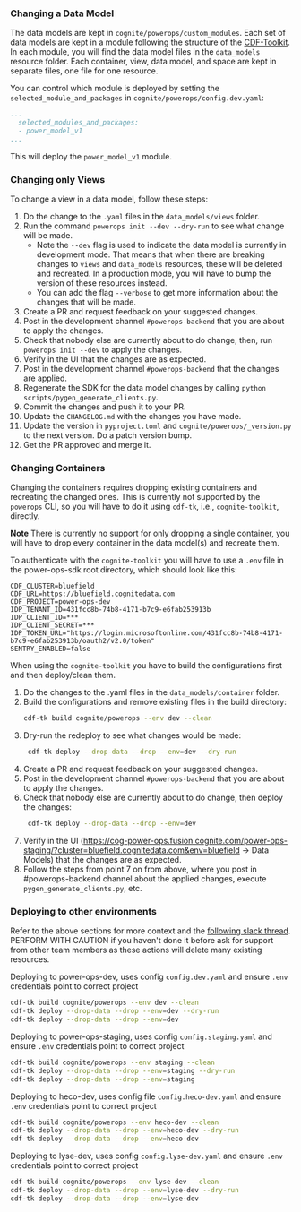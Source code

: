 ### Changing a Data Model

The data models are kept in `cognite/powerops/custom_modules`. Each set of data models are kept in a
module following the structure of the [CDF-Toolkit](https://developer.cognite.com/sdks/toolkit/). In each
module, you will find the data model files in the `data_models` resource folder. Each container, view, data model,
and space are kept in separate files, one file for one resource.

You can control which module is deployed by setting the `selected_module_and_packages` in
`cognite/powerops/config.dev.yaml`:

```yaml
...
  selected_modules_and_packages:
  - power_model_v1
...
```
This will deploy the `power_model_v1` module.

### Changing only Views

To change a view in a data model, follow these steps:

1. Do the change to the `.yaml` files in the `data_models/views` folder.
2. Run the command `powerops init --dev --dry-run` to see what change will be made.
   -  Note the `--dev` flag is used to indicate the data model is currently in development mode.
      That means that when there are breaking changes to `views` and `data_models` resources, these will
      be deleted and recreated. In a production mode, you will have to bump the version of these resources
      instead.
   - You can add the flag `--verbose` to get more information about the changes that will be made.
3. Create a PR and request feedback on your suggested changes.
4. Post in the development channel `#powerops-backend` that you are about to apply the changes.
5. Check that nobody else are currently about to do change, then, run `powerops init --dev` to apply the changes.
6. Verify in the UI that the changes are as expected.
7. Post in the development channel `#powerops-backend` that the changes are applied.
8. Regenerate the SDK for the data model changes by calling `python scripts/pygen_generate_clients.py`.
9. Commit the changes and push it to your PR.
10. Update the `CHANGELOG.md` with the changes you have made.
11. Update the version in `pyproject.toml` and `cognite/powerops/_version.py` to the next version. Do a patch version bump.
12. Get the PR approved and merge it.


### Changing Containers
Changing the containers requires dropping existing containers and recreating the changed ones. This is currently
not supported by the `powerops` CLI, so you will have to do it using `cdf-tk`, i.e., `cognite-toolkit`, directly.

**Note** There is currently no support for only dropping a single container, you will have to drop every container
in the data model(s) and recreate them.

To authenticate with the `cognite-toolkit` you will have to use a `.env` file in the power-ops-sdk root directory,
which should look like this:
```dotenv
CDF_CLUSTER=bluefield
CDF_URL=https://bluefield.cognitedata.com
CDF_PROJECT=power-ops-dev
IDP_TENANT_ID=431fcc8b-74b8-4171-b7c9-e6fab253913b
IDP_CLIENT_ID=***
IDP_CLIENT_SECRET=***
IDP_TOKEN_URL="https://login.microsoftonline.com/431fcc8b-74b8-4171-b7c9-e6fab253913b/oauth2/v2.0/token"
SENTRY_ENABLED=false
```

When using the `cognite-toolkit` you have to build the configurations first and then deploy/clean them.

1. Do the changes to the .yaml files in the `data_models/container` folder.
2. Build the configurations and remove existing files in the build directory:
   ```bash
   cdf-tk build cognite/powerops --env dev --clean
   ```
3. Dry-run the redeploy to see what changes would be made:
   ```bash
    cdf-tk deploy --drop-data --drop --env=dev --dry-run
    ```
4. Create a PR and request feedback on your suggested changes.
5. Post in the development channel `#powerops-backend` that you are about to apply the changes.
6. Check that nobody else are currently about to do change, then deploy the changes:
   ```bash
    cdf-tk deploy --drop-data --drop --env=dev
    ```
7. Verify in the UI (https://cog-power-ops.fusion.cognite.com/power-ops-staging/?cluster=bluefield.cognitedata.com&env=bluefield -> Data Models) that the changes are as expected.
8. Follow the steps from point 7 on from above, where you post in #powerops-backend channel about the applied changes, execute `pygen_generate_clients.py`, etc.

### Deploying to other environments

Refer to the above sections for more context and the [following slack thread](https://cognitedata.slack.com/archives/C045M6J3JAD/p1715760252331749).
PERFORM WITH CAUTION if you haven't done it before ask for support from other team members as these actions will delete many existing resources.

Deploying to power-ops-dev, uses config `config.dev.yaml` and ensure `.env` credentials point to correct project

   ```bash
   cdf-tk build cognite/powerops --env dev --clean
   cdf-tk deploy --drop-data --drop --env=dev --dry-run
   cdf-tk deploy --drop-data --drop --env=dev
   ```

Deploying to power-ops-staging, uses config `config.staging.yaml` and ensure `.env` credentials point to correct project

   ```bash
   cdf-tk build cognite/powerops --env staging --clean
   cdf-tk deploy --drop-data --drop --env=staging --dry-run
   cdf-tk deploy --drop-data --drop --env=staging
   ```

Deploying to heco-dev, uses config file `config.heco-dev.yaml` and ensure `.env` credentials point to correct project

   ```bash
   cdf-tk build cognite/powerops --env heco-dev --clean
   cdf-tk deploy --drop-data --drop --env=heco-dev --dry-run
   cdf-tk deploy --drop-data --drop --env=heco-dev
   ```

Deploying to lyse-dev, uses config `config.lyse-dev.yaml` and ensure `.env` credentials point to correct project

   ```bash
   cdf-tk build cognite/powerops --env lyse-dev --clean
   cdf-tk deploy --drop-data --drop --env=lyse-dev --dry-run
   cdf-tk deploy --drop-data --drop --env=lyse-dev
   ```
